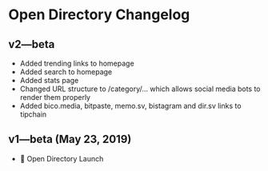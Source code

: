 # Open Directory Changelog

## v2—beta
- Added trending links to homepage
- Added search to homepage
- Added stats page
- Changed URL structure to /category/... which allows social media bots to render them properly
- Added bico.media, bitpaste, memo.sv, bistagram and dir.sv links to tipchain


## v1—beta (May 23, 2019)
- 🚀 Open Directory Launch


